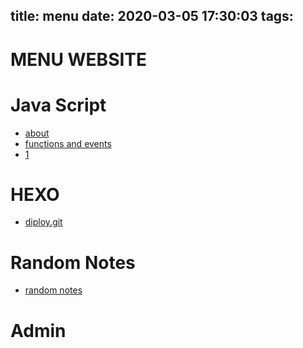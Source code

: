 title: menu
date: 2020-03-05 17:30:03
tags:
---
# MENU WEBSITE


# Java Script
- [about](/mysite/about)
- [functions and events](/mysite/JavaScriptFunctionsandEvents)
- [1](/mysite/2)


# HEXO
- [diploy.git](/musite/deploy.git)

# Random Notes 
- [random notes](/mysite/randomNotes)




 
# Admin